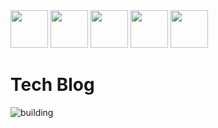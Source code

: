 <div>
  <img src="https://github.com/marlonl3001/blogmultiplatform/assets/6325593/6b6bb0e4-2271-4ce3-b86c-f246a24a4361" height="60"/>
  <img src="https://kobweb.varabyte.com/images/logo.png" height="60" />
  <img src="https://upload.wikimedia.org/wikipedia/commons/thumb/9/93/MongoDB_Logo.svg/1200px-MongoDB_Logo.svg.png" height="60"/>
  <img src="https://coil-kt.github.io/coil/logo.svg" height="60"/>
  <img src="https://github.com/marlonl3001/blogmultiplatform/assets/6325593/e2a25845-4891-4f4a-ac98-fbf4356d7812" height="60"/>
</div>

# Tech Blog

![building](https://github.com/marlonl3001/blogmultiplatform/assets/6325593/2b200f67-d7c4-497d-a0a6-948f29c745da)
